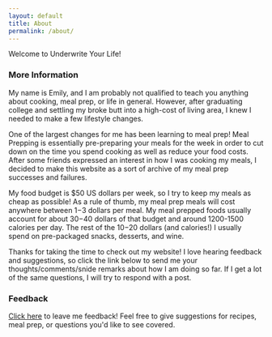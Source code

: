 ```yaml
---
layout: default
title: About
permalink: /about/
---
```


Welcome to Underwrite Your Life!

### More Information ###

My name is Emily, and I am probably not qualified to teach you anything about cooking, meal prep, or life in general. However, after graduating college and settling my broke butt into a high-cost of living area, I knew I needed to make a few lifestyle changes.

One of the largest changes for me has been learning to meal prep! Meal Prepping is essentially pre-preparing your meals for the week in order to cut down on the time you spend cooking as well as reduce your food costs. After some friends expressed an interest in how I was cooking my meals, I decided to make this website as a sort of archive of my meal prep successes and failures. 

My food budget is $50 US dollars per week, so I try to keep my meals as cheap as possible! As a rule of thumb, my meal prep meals will cost anywhere between $1-$3 dollars per meal. My meal prepped foods usually account for about $30-$40 dollars of that budget and around 1200-1500 calories per day. The rest of the $10-$20 dollars (and calories!) I usually spend on pre-packaged snacks, desserts, and wine. 

Thanks for taking the time to check out my website! I love hearing feedback and suggestions, so click the link below to send me your thoughts/comments/snide remarks about how I am doing so far. If I get a lot of the same questions, I will try to respond with a post. 

<!--My name is Emily, and I am *NOT* a personal financial advisor. In fact, I'm not even a personal financial planner, CPA, or any other three letter acronym that could somehow qualify me to create a blog based on personal finance. My very loose qualifications are that I have an undergraduate degree in finance and a passion for personal financial planning. 
The more I studied finance the more I discovered that the entire financial industry seemed to be built on the premise of convincing people (especially women) that finance is too <em> hard</em> for them to tackle alone, thus you must pay someone to handle it on your behalf. 
**This is not true!**
I truly believe that for the majority of people in the world, personal finances can be handled efficiently and effectively all on their own. You don't need to pay an expensive personal financial advisor or planner to help you with your financial goals! The hardest part is taking the first step, and I hope this blog will help inspire some people to begin to do that.
Along the way, I plan on sharing some of my own tricks to saving money (like cooking cheap, delicious, meals) in order to help people take control of their financial futures. -->

### Feedback ###


[Click here](/feedback/) to leave me feedback! Feel free to give suggestions for recipes, meal prep, or questions you'd like to see covered.
